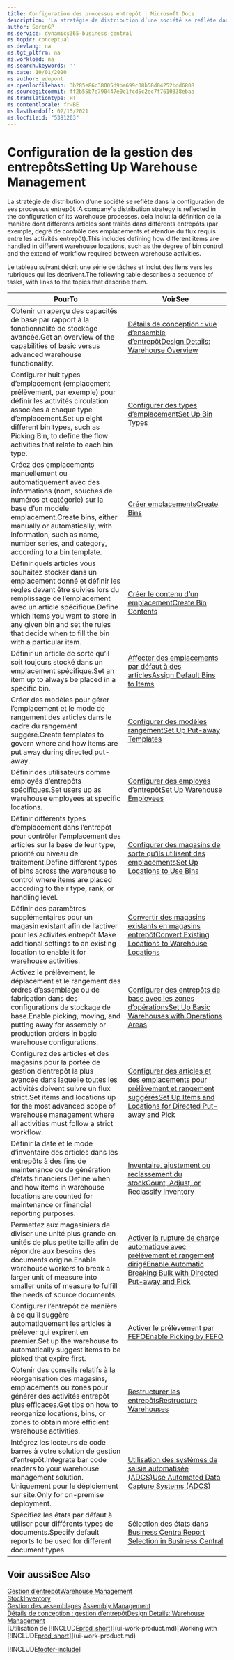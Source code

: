 ```yaml
---
title: Configuration des processus entrepôt | Microsoft Docs
description: 'La stratégie de distribution d’une société se reflète dans la configuration de ses processus entrepôt : cela inclut la définition de la manière dont différents articles sont traités dans différents entrepôts (par exemple, degré de contrôle des emplacements et étendue du flux requis entre les activités entrepôt).'
author: SorenGP
ms.service: dynamics365-business-central
ms.topic: conceptual
ms.devlang: na
ms.tgt_pltfrm: na
ms.workload: na
ms.search.keywords: ''
ms.date: 10/01/2020
ms.author: edupont
ms.openlocfilehash: 3b285e86c38005d9ba699c08b58d84252bdd6808
ms.sourcegitcommit: ff2b55b7e790447e0c1fcd5c2ec7f7610338ebaa
ms.translationtype: HT
ms.contentlocale: fr-BE
ms.lasthandoff: 02/15/2021
ms.locfileid: "5381203"
---
```

# <a name="setting-up-warehouse-management"></a><span data-ttu-id="e6ab6-104">Configuration de la gestion des entrepôts</span><span class="sxs-lookup"><span data-stu-id="e6ab6-104">Setting Up Warehouse Management</span></span>
<span data-ttu-id="e6ab6-105">La stratégie de distribution d’une société se reflète dans la configuration de ses processus entrepôt :</span><span class="sxs-lookup"><span data-stu-id="e6ab6-105">A company's distribution strategy is reflected in the configuration of its warehouse processes.</span></span> <span data-ttu-id="e6ab6-106">cela inclut la définition de la manière dont différents articles sont traités dans différents entrepôts (par exemple, degré de contrôle des emplacements et étendue du flux requis entre les activités entrepôt).</span><span class="sxs-lookup"><span data-stu-id="e6ab6-106">This includes defining how different items are handled in different warehouse locations, such as the degree of bin control and the extend of workflow required between warehouse activities.</span></span>  

 <span data-ttu-id="e6ab6-107">Le tableau suivant décrit une série de tâches et inclut des liens vers les rubriques qui les décrivent.</span><span class="sxs-lookup"><span data-stu-id="e6ab6-107">The following table describes a sequence of tasks, with links to the topics that describe them.</span></span>   

|<span data-ttu-id="e6ab6-108">**Pour**</span><span class="sxs-lookup"><span data-stu-id="e6ab6-108">**To**</span></span>|<span data-ttu-id="e6ab6-109">**Voir**</span><span class="sxs-lookup"><span data-stu-id="e6ab6-109">**See**</span></span>|  
|------------|-------------|  
|<span data-ttu-id="e6ab6-110">Obtenir un aperçu des capacités de base par rapport à la fonctionnalité de stockage avancée.</span><span class="sxs-lookup"><span data-stu-id="e6ab6-110">Get an overview of the capabilities of basic versus advanced warehouse functionality.</span></span>|[<span data-ttu-id="e6ab6-111">Détails de conception : vue d’ensemble d’entrepôt</span><span class="sxs-lookup"><span data-stu-id="e6ab6-111">Design Details: Warehouse Overview</span></span>](design-details-warehouse-overview.md)|  
|<span data-ttu-id="e6ab6-112">Configurer huit types d’emplacement (emplacement prélèvement, par exemple) pour définir les activités circulation associées à chaque type d’emplacement.</span><span class="sxs-lookup"><span data-stu-id="e6ab6-112">Set up eight different bin types, such as Picking Bin, to define the flow activities that relate to each bin type.</span></span>|[<span data-ttu-id="e6ab6-113">Configurer des types d’emplacement</span><span class="sxs-lookup"><span data-stu-id="e6ab6-113">Set Up Bin Types</span></span>](warehouse-how-to-set-up-bin-types.md)|  
|<span data-ttu-id="e6ab6-114">Créez des emplacements manuellement ou automatiquement avec des informations (nom, souches de numéros et catégorie) sur la base d’un modèle emplacement.</span><span class="sxs-lookup"><span data-stu-id="e6ab6-114">Create bins, either manually or automatically, with information, such as name, number series, and category, according to a bin template.</span></span>|[<span data-ttu-id="e6ab6-115">Créer emplacements</span><span class="sxs-lookup"><span data-stu-id="e6ab6-115">Create Bins</span></span>](warehouse-how-to-create-individual-bins.md)|  
|<span data-ttu-id="e6ab6-116">Définir quels articles vous souhaitez stocker dans un emplacement donné et définir les règles devant être suivies lors du remplissage de l’emplacement avec un article spécifique.</span><span class="sxs-lookup"><span data-stu-id="e6ab6-116">Define which items you want to store in any given bin and set the rules that decide when to fill the bin with a particular item.</span></span>|[<span data-ttu-id="e6ab6-117">Créer le contenu d’un emplacement</span><span class="sxs-lookup"><span data-stu-id="e6ab6-117">Create Bin Contents</span></span>](warehouse-how-to-set-up-bin-contents.md)|  
|<span data-ttu-id="e6ab6-118">Définir un article de sorte qu’il soit toujours stocké dans un emplacement spécifique.</span><span class="sxs-lookup"><span data-stu-id="e6ab6-118">Set an item up to always be placed in a specific bin.</span></span>|[<span data-ttu-id="e6ab6-119">Affecter des emplacements par défaut à des articles</span><span class="sxs-lookup"><span data-stu-id="e6ab6-119">Assign Default Bins to Items</span></span>](warehouse-how-to-assign-default-bins-to-items.md)|
|<span data-ttu-id="e6ab6-120">Créer des modèles pour gérer l’emplacement et le mode de rangement des articles dans le cadre du rangement suggéré.</span><span class="sxs-lookup"><span data-stu-id="e6ab6-120">Create templates to govern where and how items are put away during directed put-away.</span></span>|[<span data-ttu-id="e6ab6-121">Configurer des modèles rangement</span><span class="sxs-lookup"><span data-stu-id="e6ab6-121">Set Up Put-away Templates</span></span>](warehouse-how-to-set-up-put-away-templates.md)|
|<span data-ttu-id="e6ab6-122">Définir des utilisateurs comme employés d’entrepôts spécifiques.</span><span class="sxs-lookup"><span data-stu-id="e6ab6-122">Set users up as warehouse employees at specific locations.</span></span>|[<span data-ttu-id="e6ab6-123">Configurer des employés d’entrepôt</span><span class="sxs-lookup"><span data-stu-id="e6ab6-123">Set Up Warehouse Employees</span></span>](warehouse-how-to-set-up-warehouse-employees.md)|
|<span data-ttu-id="e6ab6-124">Définir différents types d’emplacement dans l’entrepôt pour contrôler l’emplacement des articles sur la base de leur type, priorité ou niveau de traitement.</span><span class="sxs-lookup"><span data-stu-id="e6ab6-124">Define different types of bins across the warehouse to control where items are placed according to their type, rank, or handling level.</span></span>|[<span data-ttu-id="e6ab6-125">Configurer des magasins de sorte qu’ils utilisent des emplacements</span><span class="sxs-lookup"><span data-stu-id="e6ab6-125">Set Up Locations to Use Bins</span></span>](warehouse-how-to-set-up-locations-to-use-bins.md)|
|<span data-ttu-id="e6ab6-126">Définir des paramètres supplémentaires pour un magasin existant afin de l’activer pour les activités entrepôt.</span><span class="sxs-lookup"><span data-stu-id="e6ab6-126">Make additional settings to an existing location to enable it for warehouse activities.</span></span>|[<span data-ttu-id="e6ab6-127">Convertir des magasins existants en magasins entrepôt</span><span class="sxs-lookup"><span data-stu-id="e6ab6-127">Convert Existing Locations to Warehouse Locations</span></span>](warehouse-how-to-convert-existing-locations-to-warehouse-locations.md)|
|<span data-ttu-id="e6ab6-128">Activez le prélèvement, le déplacement et le rangement des ordres d’assemblage ou de fabrication dans des configurations de stockage de base.</span><span class="sxs-lookup"><span data-stu-id="e6ab6-128">Enable picking, moving, and putting away for assembly or production orders in basic warehouse configurations.</span></span>|[<span data-ttu-id="e6ab6-129">Configurer des entrepôts de base avec les zones d’opérations</span><span class="sxs-lookup"><span data-stu-id="e6ab6-129">Set Up Basic Warehouses with Operations Areas</span></span>](warehouse-how-to-set-up-basic-warehouses-with-operations-areas.md)|  
|<span data-ttu-id="e6ab6-130">Configurez des articles et des magasins pour la portée de gestion d’entrepôt la plus avancée dans laquelle toutes les activités doivent suivre un flux strict.</span><span class="sxs-lookup"><span data-stu-id="e6ab6-130">Set items and locations up for the most advanced scope of warehouse management where all activities must follow a strict workflow.</span></span>|[<span data-ttu-id="e6ab6-131">Configurer des articles et des emplacements pour prélèvement et rangement suggérés</span><span class="sxs-lookup"><span data-stu-id="e6ab6-131">Set Up Items and Locations for Directed Put-away and Pick</span></span>](warehouse-how-to-set-up-items-for-directed-put-away-and-pick.md)|  
|<span data-ttu-id="e6ab6-132">Définir la date et le mode d’inventaire des articles dans les entrepôts à des fins de maintenance ou de génération d’états financiers.</span><span class="sxs-lookup"><span data-stu-id="e6ab6-132">Define when and how items in warehouse locations are counted for maintenance or financial reporting purposes.</span></span>|[<span data-ttu-id="e6ab6-133">Inventaire, ajustement ou reclassement du stock</span><span class="sxs-lookup"><span data-stu-id="e6ab6-133">Count, Adjust, or Reclassify Inventory</span></span>](inventory-how-count-adjust-reclassify.md)|
|<span data-ttu-id="e6ab6-134">Permettez aux magasiniers de diviser une unité plus grande en unités de plus petite taille afin de répondre aux besoins des documents origine.</span><span class="sxs-lookup"><span data-stu-id="e6ab6-134">Enable warehouse workers to break a larger unit of measure into smaller units of measure to fulfill the needs of source documents.</span></span>|[<span data-ttu-id="e6ab6-135">Activer la rupture de charge automatique avec prélèvement et rangement dirigé</span><span class="sxs-lookup"><span data-stu-id="e6ab6-135">Enable Automatic Breaking Bulk with Directed Put-away and Pick</span></span>](warehouse-enable-automatic-breaking-bulk-with-directed-put-away-and-pick.md)|  
|<span data-ttu-id="e6ab6-136">Configurer l’entrepôt de manière à ce qu’il suggère automatiquement les articles à prélever qui expirent en premier.</span><span class="sxs-lookup"><span data-stu-id="e6ab6-136">Set up the warehouse to automatically suggest items to be picked that expire first.</span></span>|[<span data-ttu-id="e6ab6-137">Activer le prélèvement par FEFO</span><span class="sxs-lookup"><span data-stu-id="e6ab6-137">Enable Picking by FEFO</span></span>](warehouse-picking-by-fefo.md)|
|<span data-ttu-id="e6ab6-138">Obtenir des conseils relatifs à la réorganisation des magasins, emplacements ou zones pour générer des activités entrepôt plus efficaces.</span><span class="sxs-lookup"><span data-stu-id="e6ab6-138">Get tips on how to reorganize locations, bins, or zones to obtain more efficient warehouse activities.</span></span>|[<span data-ttu-id="e6ab6-139">Restructurer les entrepôts</span><span class="sxs-lookup"><span data-stu-id="e6ab6-139">Restructure Warehouses</span></span>](warehouse-how-to-restructure-warehouses.md)|
|<span data-ttu-id="e6ab6-140">Intégrez les lecteurs de code barres à votre solution de gestion d’entrepôt.</span><span class="sxs-lookup"><span data-stu-id="e6ab6-140">Integrate bar code readers to your warehouse management solution.</span></span> <span data-ttu-id="e6ab6-141">Uniquement pour le déploiement sur site.</span><span class="sxs-lookup"><span data-stu-id="e6ab6-141">Only for on-premise deployment.</span></span>|[<span data-ttu-id="e6ab6-142">Utilisation des systèmes de saisie automatisée (ADCS)</span><span class="sxs-lookup"><span data-stu-id="e6ab6-142">Use Automated Data Capture Systems (ADCS)</span></span>](warehouse-use-automated-data-capture-systems-adcs.md)|
|<span data-ttu-id="e6ab6-143">Spécifiez les états par défaut à utiliser pour différents types de documents.</span><span class="sxs-lookup"><span data-stu-id="e6ab6-143">Specify default reports to be used for different document types.</span></span>|[<span data-ttu-id="e6ab6-144">Sélection des états dans Business Central</span><span class="sxs-lookup"><span data-stu-id="e6ab6-144">Report Selection in Business Central</span></span>](across-report-selections.md)|

## <a name="see-also"></a><span data-ttu-id="e6ab6-145">Voir aussi</span><span class="sxs-lookup"><span data-stu-id="e6ab6-145">See Also</span></span>  
[<span data-ttu-id="e6ab6-146">Gestion d’entrepôt</span><span class="sxs-lookup"><span data-stu-id="e6ab6-146">Warehouse Management</span></span>](warehouse-manage-warehouse.md)  
[<span data-ttu-id="e6ab6-147">Stock</span><span class="sxs-lookup"><span data-stu-id="e6ab6-147">Inventory</span></span>](inventory-manage-inventory.md)  
<span data-ttu-id="e6ab6-148">[Gestion des assemblages](assembly-assemble-items.md)  </span><span class="sxs-lookup"><span data-stu-id="e6ab6-148">[Assembly Management](assembly-assemble-items.md)  </span></span>  
[<span data-ttu-id="e6ab6-149">Détails de conception : gestion d’entrepôt</span><span class="sxs-lookup"><span data-stu-id="e6ab6-149">Design Details: Warehouse Management</span></span>](design-details-warehouse-management.md)  
<span data-ttu-id="e6ab6-150">[Utilisation de [!INCLUDE[prod_short](includes/prod_short.md)]](ui-work-product.md)</span><span class="sxs-lookup"><span data-stu-id="e6ab6-150">[Working with [!INCLUDE[prod_short](includes/prod_short.md)]](ui-work-product.md)</span></span>


[!INCLUDE[footer-include](includes/footer-banner.md)]
